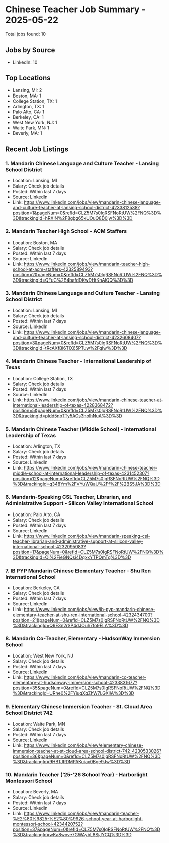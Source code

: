 # Chinese Teacher Job Summary - 2025-05-22

Total jobs found: 10

## Jobs by Source

- LinkedIn: 10

## Top Locations

- Lansing, MI: 2
- Boston, MA: 1
- College Station, TX: 1
- Arlington, TX: 1
- Palo Alto, CA: 1
- Berkeley, CA: 1
- West New York, NJ: 1
- Waite Park, MN: 1
- Beverly, MA: 1

## Recent Job Listings

### 1. Mandarin Chinese Language and Culture Teacher - Lansing School District
- Location: Lansing, MI
- Salary: Check job details
- Posted: Within last 7 days
- Source: LinkedIn
- Link: https://www.linkedin.com/jobs/view/mandarin-chinese-language-and-culture-teacher-at-lansing-school-district-4233812538?position=1&pageNum=0&refId=CLZ5M7s0IgRSFNoRtUW%2FNQ%3D%3D&trackingId=hRXlN%2F8gbg65xUOuQ8D0jw%3D%3D

### 2. Mandarin Teacher High School - ACM Staffers
- Location: Boston, MA
- Salary: Check job details
- Posted: Within last 7 days
- Source: LinkedIn
- Link: https://www.linkedin.com/jobs/view/mandarin-teacher-high-school-at-acm-staffers-4232589493?position=2&pageNum=0&refId=CLZ5M7s0IgRSFNoRtUW%2FNQ%3D%3D&trackingId=QFuC%2B4bafdDKwDHtKhAlQQ%3D%3D

### 3. Mandarin Chinese Language and Culture Teacher - Lansing School District
- Location: Lansing, MI
- Salary: Check job details
- Posted: Within last 7 days
- Source: LinkedIn
- Link: https://www.linkedin.com/jobs/view/mandarin-chinese-language-and-culture-teacher-at-lansing-school-district-4232608407?position=3&pageNum=0&refId=CLZ5M7s0IgRSFNoRtUW%2FNQ%3D%3D&trackingId=tRcAXfBl6TIX65PTuw%2FqIw%3D%3D

### 4. Mandarin Chinese Teacher - International Leadership of Texas
- Location: College Station, TX
- Salary: Check job details
- Posted: Within last 7 days
- Source: LinkedIn
- Link: https://www.linkedin.com/jobs/view/mandarin-chinese-teacher-at-international-leadership-of-texas-4228368472?position=5&pageNum=0&refId=CLZ5M7s0IgRSFNoRtUW%2FNQ%3D%3D&trackingId=pIdd5nbTTy5AGs3holhNuA%3D%3D

### 5. Mandarin Chinese Teacher (Middle School) - International Leadership of Texas
- Location: Arlington, TX
- Salary: Check job details
- Posted: Within last 7 days
- Source: LinkedIn
- Link: https://www.linkedin.com/jobs/view/mandarin-chinese-teacher-middle-school-at-international-leadership-of-texas-4231452307?position=12&pageNum=0&refId=CLZ5M7s0IgRSFNoRtUW%2FNQ%3D%3D&trackingId=q348Ym%2FVYuWQaU%2Ff%2F%2BS5JA%3D%3D

### 6. Mandarin-Speaking CSL Teacher, Librarian, and Administrative Support - Silicon Valley International School
- Location: Palo Alto, CA
- Salary: Check job details
- Posted: Within last 7 days
- Source: LinkedIn
- Link: https://www.linkedin.com/jobs/view/mandarin-speaking-csl-teacher-librarian-and-administrative-support-at-silicon-valley-international-school-4232095083?position=17&pageNum=0&refId=CLZ5M7s0IgRSFNoRtUW%2FNQ%3D%3D&trackingId=Ol%2FjeGNQsi4DqxxYTPQmTg%3D%3D

### 7. IB PYP Mandarin Chinese Elementary Teacher - Shu Ren International School
- Location: Berkeley, CA
- Salary: Check job details
- Posted: Within last 7 days
- Source: LinkedIn
- Link: https://www.linkedin.com/jobs/view/ib-pyp-mandarin-chinese-elementary-teacher-at-shu-ren-international-school-4232434700?position=21&pageNum=0&refId=CLZ5M7s0IgRSFNoRtUW%2FNQ%3D%3D&trackingId=Q9E3n2rSP4dJOuh7fo9ELA%3D%3D

### 8. Mandarin Co-Teacher, Elementary - HudsonWay Immersion School
- Location: West New York, NJ
- Salary: Check job details
- Posted: Within last 7 days
- Source: LinkedIn
- Link: https://www.linkedin.com/jobs/view/mandarin-co-teacher-elementary-at-hudsonway-immersion-school-4233831677?position=35&pageNum=0&refId=CLZ5M7s0IgRSFNoRtUW%2FNQ%3D%3D&trackingId=URhe0%2FYiuqXqZhW7LGXlIA%3D%3D

### 9. Elementary Chinese Immersion Teacher - St. Cloud Area School District 742
- Location: Waite Park, MN
- Salary: Check job details
- Posted: Within last 7 days
- Source: LinkedIn
- Link: https://www.linkedin.com/jobs/view/elementary-chinese-immersion-teacher-at-st-cloud-area-school-district-742-4230533026?position=36&pageNum=0&refId=CLZ5M7s0IgRSFNoRtUW%2FNQ%3D%3D&trackingId=9HBTJRDMPAKuiax0Bge9Jw%3D%3D

### 10. Mandarin Teacher (‘25-’26 School Year) - Harborlight Montessori School
- Location: Beverly, MA
- Salary: Check job details
- Posted: Within last 7 days
- Source: LinkedIn
- Link: https://www.linkedin.com/jobs/view/mandarin-teacher-%E2%80%9825-%E2%80%9926-school-year-at-harborlight-montessori-school-4234420752?position=37&pageNum=0&refId=CLZ5M7s0IgRSFNoRtUW%2FNQ%3D%3D&trackingId=wKa8wove7GWAybL8SjJYCQ%3D%3D


